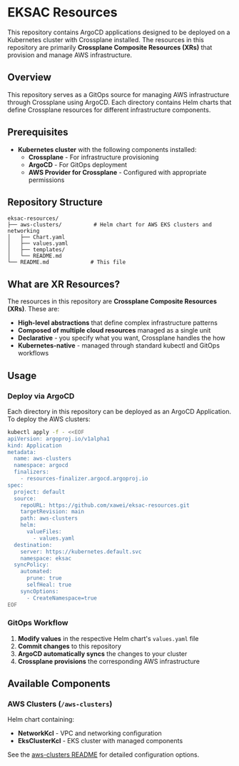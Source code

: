 # EKSAC Resources

This repository contains ArgoCD applications designed to be deployed on a Kubernetes cluster with Crossplane installed. The resources in this repository are primarily **Crossplane Composite Resources (XRs)** that provision and manage AWS infrastructure.

## Overview

This repository serves as a GitOps source for managing AWS infrastructure through Crossplane using ArgoCD. Each directory contains Helm charts that define Crossplane resources for different infrastructure components.

## Prerequisites

- **Kubernetes cluster** with the following components installed:
  - **Crossplane** - For infrastructure provisioning
  - **ArgoCD** - For GitOps deployment
  - **AWS Provider for Crossplane** - Configured with appropriate permissions

## Repository Structure

```
eksac-resources/
├── aws-clusters/          # Helm chart for AWS EKS clusters and networking
│   ├── Chart.yaml
│   ├── values.yaml
│   ├── templates/
│   └── README.md
└── README.md             # This file
```

## What are XR Resources?

The resources in this repository are **Crossplane Composite Resources (XRs)**. These are:

- **High-level abstractions** that define complex infrastructure patterns
- **Composed of multiple cloud resources** managed as a single unit  
- **Declarative** - you specify what you want, Crossplane handles the how
- **Kubernetes-native** - managed through standard kubectl and GitOps workflows

## Usage

### Deploy via ArgoCD

Each directory in this repository can be deployed as an ArgoCD Application. To deploy the AWS clusters:

```bash
kubectl apply -f - <<EOF
apiVersion: argoproj.io/v1alpha1
kind: Application
metadata:
  name: aws-clusters
  namespace: argocd
  finalizers:
    - resources-finalizer.argocd.argoproj.io
spec:
  project: default
  source:
    repoURL: https://github.com/xawei/eksac-resources.git
    targetRevision: main
    path: aws-clusters
    helm:
      valueFiles:
        - values.yaml
  destination:
    server: https://kubernetes.default.svc
    namespace: eksac
  syncPolicy:
    automated:
      prune: true
      selfHeal: true
    syncOptions:
      - CreateNamespace=true
EOF
```

### GitOps Workflow

1. **Modify values** in the respective Helm chart's `values.yaml` file
2. **Commit changes** to this repository
3. **ArgoCD automatically syncs** the changes to your cluster
4. **Crossplane provisions** the corresponding AWS infrastructure

## Available Components

### AWS Clusters (`/aws-clusters`)

Helm chart containing:
- **NetworkKcl** - VPC and networking configuration
- **EksClusterKcl** - EKS cluster with managed components

See the [aws-clusters README](./aws-clusters/README.md) for detailed configuration options.
